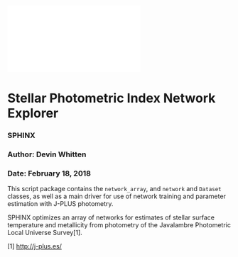 ![](SPHINX_logo.pdf)


# Stellar Photometric Index Network Explorer
### SPHINX
### Author: Devin Whitten
### Date: February 18, 2018

This script package contains the ``network_array``, and ``network`` and ``Dataset`` classes, as well as a main driver for use of network training and parameter estimation with J-PLUS photometry.

SPHINX optimizes an array of networks for estimates of stellar surface temperature and metallicity from photometry of the Javalambre Photometric Local Universe Survey[1].


[1] http://j-plus.es/
